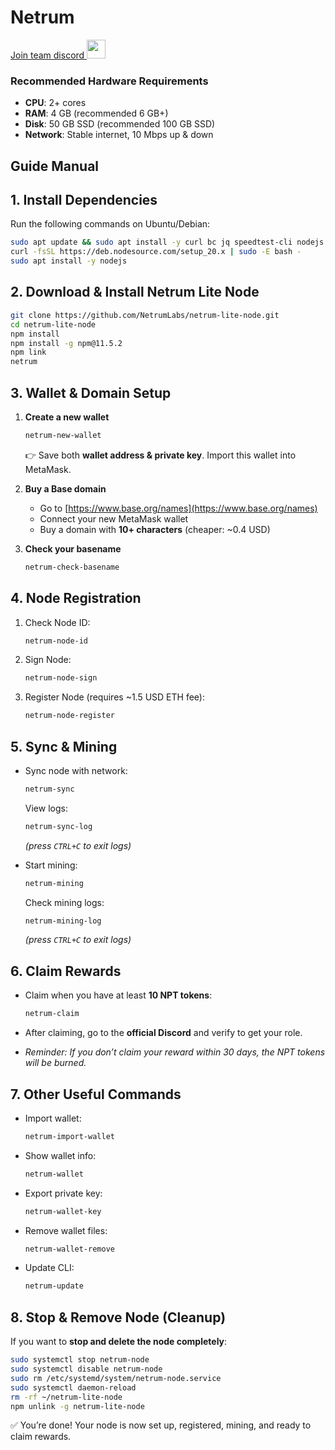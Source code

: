 # Netrum
<a href="https://discord.gg/3a24wuVkS6" target="_blank">Join team discord <img src="https://user-images.githubusercontent.com/50621007/176236430-53b0f4de-41ff-41f7-92a1-4233890a90c8.png" width="30"/></a>
### Recommended Hardware Requirements 

* **CPU**: 2+ cores
* **RAM**: 4 GB (recommended 6 GB+)
* **Disk**: 50 GB SSD (recommended 100 GB SSD)
* **Network**: Stable internet, 10 Mbps up & down

## Guide Manual

## 1. Install Dependencies

Run the following commands on Ubuntu/Debian:
```bash
sudo apt update && sudo apt install -y curl bc jq speedtest-cli nodejs npm
curl -fsSL https://deb.nodesource.com/setup_20.x | sudo -E bash -
sudo apt install -y nodejs
```
## 2. Download & Install Netrum Lite Node

```bash
git clone https://github.com/NetrumLabs/netrum-lite-node.git
cd netrum-lite-node
npm install
npm install -g npm@11.5.2
npm link
netrum
```
## 3. Wallet & Domain Setup

1. **Create a new wallet**

   ```bash
   netrum-new-wallet
   ```
   👉 Save both **wallet address & private key**. Import this wallet into MetaMask.

2. **Buy a Base domain**

   * Go to [https://www.base.org/names](https://www.base.org/names)
   * Connect your new MetaMask wallet
   * Buy a domain with **10+ characters** (cheaper: \~0.4 USD)

3. **Check your basename**
   ```bash
   netrum-check-basename
   ```
## 4. Node Registration

1. Check Node ID:
   ```bash
   netrum-node-id
   ```
2. Sign Node:
   ```bash
   netrum-node-sign
   ```
3. Register Node (requires \~1.5 USD ETH fee):
   ```bash
   netrum-node-register
   ```
## 5. Sync & Mining

* Sync node with network:
  ```bash
  netrum-sync
  ```
  View logs:
  ```bash
  netrum-sync-log
  ```
  
  *(press `CTRL+C` to exit logs)*
  
* Start mining:
  ```bash
  netrum-mining
  ```
  Check mining logs:
  ```bash
  netrum-mining-log
  ```
  
  *(press `CTRL+C` to exit logs)*

## 6. Claim Rewards
* Claim when you have at least **10 NPT tokens**:

  ```bash
  netrum-claim
  ```
* After claiming, go to the **official Discord** and verify to get your role.
* _Reminder: If you don’t claim your reward within 30 days, the NPT tokens will be burned._

## 7. Other Useful Commands

* Import wallet:

  ```bash
  netrum-import-wallet
  ```
* Show wallet info:

  ```bash
  netrum-wallet
  ```
* Export private key:

  ```bash
  netrum-wallet-key
  ```
* Remove wallet files:

  ```bash
  netrum-wallet-remove
  ```
* Update CLI:

  ```bash
  netrum-update
  ```

## 8. Stop & Remove Node (Cleanup)

If you want to **stop and delete the node completely**:

```bash
sudo systemctl stop netrum-node
sudo systemctl disable netrum-node
sudo rm /etc/systemd/system/netrum-node.service
sudo systemctl daemon-reload
rm -rf ~/netrum-lite-node
npm unlink -g netrum-lite-node
```

✅ You’re done! Your node is now set up, registered, mining, and ready to claim rewards.
